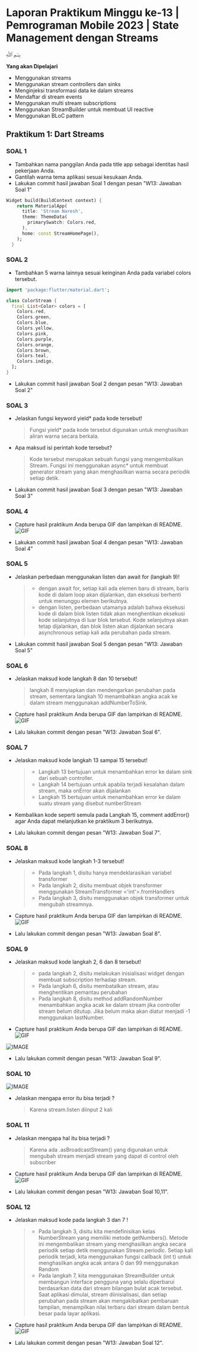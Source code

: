 # Laporan Praktikum Minggu ke-13 | Pemrograman Mobile 2023 | State Management dengan Streams

بِسْمِ ٱللَّٰهِ

**Yang akan Dipelajari**

- Menggunakan streams
- Menggunakan stream controllers dan sinks
- Menginjeksi transformasi data ke dalam streams
- Mendaftar di stream events
- Menggunakan multi stream subscriptions
- Menggunakan StreamBuilder untuk membuat UI reactive
- Menggunakan BLoC pattern

## **Praktikum 1: Dart Streams**

### **SOAL 1**
- Tambahkan nama panggilan Anda pada title app sebagai identitas hasil pekerjaan Anda.
- Gantilah warna tema aplikasi sesuai kesukaan Anda.
- Lakukan commit hasil jawaban Soal 1 dengan pesan "W13: Jawaban Soal 1"

```dart
Widget build(BuildContext context) {
    return MaterialApp(
      title: 'Stream Naresh',
      theme: ThemeData(
        primarySwatch: Colors.red,
      ),
      home: const StreamHomePage(),
    );
  }
```

### **SOAL 2**
- Tambahkan 5 warna lainnya sesuai keinginan Anda pada variabel colors tersebut.
```dart
import 'package:flutter/material.dart';

class ColorStream {
  final List<Color> colors = [
    Colors.red,
    Colors.green,
    Colors.blue,
    Colors.yellow,
    Colors.pink,
    Colors.purple,
    Colors.orange,
    Colors.brown,
    Colors.teal,
    Colors.indigo,
  ];
}

```
- Lakukan commit hasil jawaban Soal 2 dengan pesan "W13: Jawaban Soal 2"

### **SOAL 3**
- Jelaskan fungsi keyword yield* pada kode tersebut!
    > Fungsi yield* pada kode tersebut digunakan untuk menghasilkan aliran warna secara berkala. 
- Apa maksud isi perintah kode tersebut?
    > Kode tersebut merupakan sebuah fungsi yang mengembalikan Stream<Color>. Fungsi ini menggunakan async* untuk membuat generator stream yang akan menghasilkan warna secara periodik setiap detik.
- Lakukan commit hasil jawaban Soal 3 dengan pesan "W13: Jawaban Soal 3"

### **SOAL 4**
- Capture hasil praktikum Anda berupa GIF dan lampirkan di README.
![GIF](/Week-13/docs/screenshot/Soal4.gif)

- Lakukan commit hasil jawaban Soal 4 dengan pesan "W13: Jawaban Soal 4"

### **SOAL 5**

- Jelaskan perbedaan menggunakan listen dan await for (langkah 9)!
    > - dengan await for, setiap kali ada elemen baru di stream, baris kode di dalam loop akan dijalankan, dan eksekusi berhenti untuk menunggu elemen berikutnya.
    > - dengan listen, perbedaan utamanya adalah bahwa eksekusi kode di dalam blok listen tidak akan menghentikan eksekusi kode selanjutnya di luar blok tersebut. Kode selanjutnya akan tetap dijalankan, dan blok listen akan dijalankan secara asynchronous setiap kali ada perubahan pada stream.

- Lakukan commit hasil jawaban Soal 5 dengan pesan "W13: Jawaban Soal 5"

### **SOAL 6**

- Jelaskan maksud kode langkah 8 dan 10 tersebut!
    > langkah 8 menyiapkan dan mendengarkan perubahan pada stream, sementara langkah 10 menambahkan angka acak ke dalam stream menggunakan addNumberToSink. 

- Capture hasil praktikum Anda berupa GIF dan lampirkan di README.
![GIF](/Week-13/docs/screenshot/Soal6.gif)

- Lalu lakukan commit dengan pesan "W13: Jawaban Soal 6".

### **SOAL 7**

- Jelaskan maksud kode langkah 13 sampai 15 tersebut!
    > - Langkah 13 bertujuan untuk menambahkan error ke dalam sink dari sebuah controller. 
    > - Langkah 14 bertujuan untuk apabila terjadi kesalahan dalam stream, maka onError akan dijalankan
    > - Langkah 15 bertujuan untuk menambahkan error ke dalam suatu stream yang disebut numberStream
    
- Kembalikan kode seperti semula pada Langkah 15, comment addError() agar Anda dapat melanjutkan ke praktikum 3 berikutnya.
- Lalu lakukan commit dengan pesan "W13: Jawaban Soal 7".

### **SOAL 8**

- Jelaskan maksud kode langkah 1-3 tersebut!
    > - Pada langkah 1, disitu hanya mendeklarasikan variabel transformer 
    > - Pada langkah 2, disitu membuat objek transformer menggunakan StreamTransformer <'int'>.fromHandlers
    > - Pada langkah 3, disitu menggunakan objek transformer untuk mengubah streamnya.
- Capture hasil praktikum Anda berupa GIF dan lampirkan di README.
![GIF](/Week-13/docs/screenshot/Soal8.gif)

- Lalu lakukan commit dengan pesan "W13: Jawaban Soal 8".

### **SOAL 9**

- Jelaskan maksud kode langkah 2, 6 dan 8 tersebut!
    > - pada langkah 2, disitu melakukan inisialisasi widget dengan membuat subscription terhadap stream.
    > - Pada langkah 6, disitu membatalkan stream, atau menghentikan pemantau perubahan
    > - Pada langkah 8, disitu method addRandomNumber menambahkan angka acak ke dalam stream jika controller stream belum ditutup. Jika belum maka akan diatur menjadi -1 menggunakan lastNumber.

- Capture hasil praktikum Anda berupa GIF dan lampirkan di README.
![GIF](/Week-13/docs/screenshot/Soal9.gif)

![IMAGE](/Week-13/docs/screenshot/soal9.PNG)

- Lalu lakukan commit dengan pesan "W13: Jawaban Soal 9".

### **SOAL 10**

![IMAGE](/Week-13/docs/screenshot/soal10.PNG)

- Jelaskan mengapa error itu bisa terjadi ?
    > Karena stream.listen diinput 2 kali

### **SOAL 11**
- Jelaskan mengapa hal itu bisa terjadi ?
    > Karena ada .asBroadcastStream() yang digunakan untuk mengubah stream menjadi stream yang dapat di control oleh subscriber

- Capture hasil praktikum Anda berupa GIF dan lampirkan di README.
![GIF](/Week-13/docs/screenshot/Soal11.gif)

- Lalu lakukan commit dengan pesan "W13: Jawaban Soal 10,11".

### **SOAL 12**

- Jelaskan maksud kode pada langkah 3 dan 7 !
    > - Pada langkah 3, disitu kita mendefinisikan kelas NumberStream yang memiliki metode getNumbers(). Metode ini mengembalikan stream yang menghasilkan angka secara periodik setiap detik menggunakan Stream.periodic. Setiap kali periodik terjadi, kita menggunakan fungsi callback (int t) untuk menghasilkan angka acak antara 0 dan 99 menggunakan Random
    > - Pada langkah 7, kita menggunakan StreamBuilder untuk membangun interface pengguna yang selalu diperbarui berdasarkan data dari stream bilangan bulat acak tersebut. Saat aplikasi dimulai, stream diinisialisasi, dan setiap perubahan pada stream akan mengakibatkan pembaruan tampilan, menampilkan nilai terbaru dari stream dalam bentuk besar pada layar aplikasi.

- Capture hasil praktikum Anda berupa GIF dan lampirkan di README.
![GIF](/Week-13/docs/screenshot/Soal12.gif)

- Lalu lakukan commit dengan pesan "W13: Jawaban Soal 12".